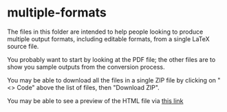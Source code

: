 # multiple-formats

The files in this folder are intended to help people looking to
produce multiple output formats, including editable formats, from a
single LaTeX source file.

You probably want to start by looking at the PDF file; the other files
are to show you sample outputs from the conversion process.

You may be able to download all the files in a single ZIP file by
clicking on "<> Code" above the list of files, then "Download ZIP".

You may be able to see a preview of the HTML file via [this link](https://html-preview.github.io/?url=https://github.com/walkergareth/multiple-formats/blob/main/multiple-formats.html)